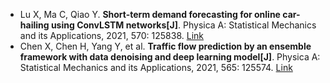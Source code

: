 * Lu X, Ma C, Qiao Y. <b>Short-term demand forecasting for online car-hailing using ConvLSTM networks[J]</b>. Physica A: Statistical Mechanics and its Applications, 2021, 570: 125838. [Link](https://www.sciencedirect.com/science/article/pii/S0378437121001102)
* Chen X, Chen H, Yang Y, et al. <b>Traffic flow prediction by an ensemble framework with data denoising and deep learning model[J]</b>. Physica A: Statistical Mechanics and its Applications, 2021, 565: 125574. [Link](https://www.sciencedirect.com/science/article/pii/S0378437120308724)
